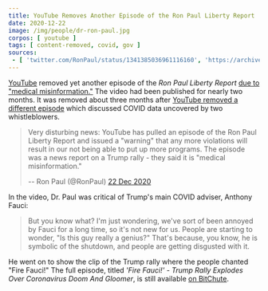 ```yaml
---
title: YouTube Removes Another Episode of the Ron Paul Liberty Report
date: 2020-12-22
image: /img/people/dr-ron-paul.jpg
corpos: [ youtube ]
tags: [ content-removed, covid, gov ]
sources:
 - [ 'twitter.com/RonPaul/status/1341385036961116160', 'https://archive.is/nR1BI' ]
---
```


[YouTube](/youtube/) removed yet another episode of the _Ron Paul Liberty
Report_ [due to "medical misinformation."](removal-screenshot.jpg) The video had been published for
nearly two months. It was removed about three months after [YouTube removed a
different
episode](/events/youtube-removes-liberty-report-episode-covid-whistleblowers/)
which discussed COVID data uncovered by two whistleblowers.

> Very disturbing news: YouTube has pulled an episode of the Ron Paul Liberty
> Report and issued a "warning" that any more violations will result in our not
> being able to put up more programs. The episode was a news report on a Trump
> rally - they said it is "medical misinformation."
>
> -- Ron Paul (@RonPaul) [22 Dec 2020](https://archive.is/nR1BI)

In the video, Dr. Paul was critical of Trump's main COVID adviser, Anthony
Fauci:

> But you know what? I'm just wondering, we've sort of been annoyed by Fauci
> for a long time, so it's not new for us. People are starting to wonder, "Is
> this guy really a genius?" That's because, you know, he is symbolic of the
> shutdown, and people are getting disgusted with it.

He went on to show the clip of the Trump rally where the people chanted "Fire
Fauci!" The full episode, titled _'Fire Fauci!' - Trump Rally Explodes Over
Coronavirus Doom And Gloomer_, is still available [on
BitChute](https://www.bitchute.com/video/Ef6hjgdXRjLg/).
